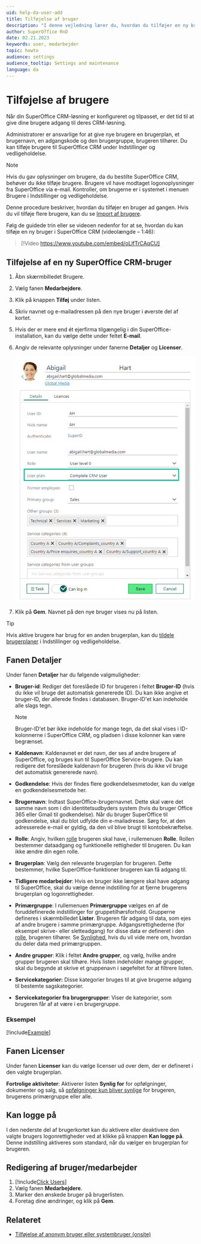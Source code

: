 ```yaml
---
uid: help-da-user-add
title: Tilføjelse af bruger
description: "I denne vejledning lærer du, hvordan du tilføjer en ny bruger til SuperOffice CRM."
author: SuperOffice RnD
date: 02.21.2023
keywords: user, medarbejder
topic: howto
audience: settings
audience_tooltip: Settings and maintenance
language: da
---
```


# Tilføjelse af brugere

Når din SuperOffice CRM-løsning er konfigureret og tilpasset, er det tid til at give dine brugere adgang til deres CRM-løsning.

Administratorer er ansvarlige for at give nye brugere en brugerplan, et brugernavn, en adgangskode og den brugergruppe, brugeren tilhører. Du kan tilføje brugere til SuperOffice CRM under Indstillinger og vedligeholdelse.

> [!NOTE]
> Hvis du gav oplysninger om brugere, da du bestilte SuperOffice CRM, behøver du ikke tilføje brugere. Brugere vil have modtaget logonoplysninger fra SuperOffice via e-mail. Kontroller, om brugerne er i systemet i menuen Brugere i Indstillinger og vedligeholdelse.
>
> Denne procedure beskriver, hvordan du tilføjer en bruger ad gangen. Hvis du vil tilføje flere brugere, kan du se [Import af brugere][1].

Følg de guidede trin eller se videoen nedenfor for at se, hvordan du kan tilføje en ny bruger i SuperOffice CRM (videolængde – 1:46):

<!-- markdownlint-disable-next-line MD034 DOCSMD007 -->
> [!Video https://www.youtube.com/embed/oLlfTrCAqCU]

## Tilføjelse af en ny SuperOffice CRM-bruger

1. Åbn skærmbilledet Brugere.
2. Vælg fanen **Medarbejdere**.
3. Klik på knappen **Tilføj** under listen.
4. Skriv navnet og e-mailadressen på den nye bruger i øverste del af kortet.
5. Hvis der er mere end ét ejerfirma tilgængelig i din SuperOffice-installation, kan du vælge dette under feltet **E-mail**.
6. Angiv de relevante oplysninger under fanerne **Detaljer** og **Licenser**.

    ![Create user details -screenshot][img7]

7. Klik på **Gem**. Navnet på den nye bruger vises nu på listen.

> [!TIP]
> Hvis aktive brugere har brug for en anden brugerplan, kan du [tildele brugerplaner][4] i Indstillinger og vedligeholdelse.

## Fanen Detaljer

Under fanen **Detaljer** har du følgende valgmuligheder:

* **Bruger-id**: Rediger det foreslåede ID for brugeren i feltet **Bruger-ID** (hvis du ikke vil bruge det automatisk genererede ID). Du kan ikke angive et bruger-ID, der allerede findes i databasen. Bruger-ID'et kan indeholde alle slags tegn.

    > [!NOTE]
    > Bruger-ID'et bør ikke indeholde for mange tegn, da det skal vises i ID-kolonnerne i SuperOffice CRM, og pladsen i disse kolonner kan være begrænset.

* **Kaldenavn**: Kaldenavnet er det navn, der ses af andre brugere af SuperOffice, og bruges kun til SuperOffice Service-brugere. Du kan redigere det foreslåede kaldenavn for brugeren (hvis du ikke vil bruge det automatisk genererede navn).

* **Godkendelse**: Hvis der findes flere godkendelsesmetoder, kan du vælge en godkendelsesmetode her.

* **Brugernavn**: Indtast SuperOffice-brugernavnet. Dette skal være det samme navn som i din identitetsudbyders system (hvis du bruger Office 365 eller Gmail til godkendelse). Når du bruger SuperOffice til godkendelse, skal du blot udfylde din e-mailadresse. Sørg for, at den adresserede e-mail er gyldig, da den vil blive brugt til kontobekræftelse.

* **Rolle**: Angiv, hvilken [rolle][3] brugeren skal have, i rullemenuen **Rolle**. Rollen bestemmer dataadgang og funktionelle rettigheder til brugeren. Du kan ikke ændre din egen rolle.

* **Brugerplan**: Vælg den relevante brugerplan for brugeren. Dette bestemmer, hvilke SuperOffice-funktioner brugeren kan få adgang til.

* **Tidligere medarbejder**: Hvis en bruger ikke længere skal have adgang til SuperOffice, skal du vælge denne indstilling for at fjerne brugerens brugerplan og logonrettigheder.

* **Primærgruppe**: I rullemenuen **Primærgruppe** vælges en af de foruddefinerede indstillinger for gruppetilhørsforhold. Grupperne defineres i skærmbilledet **Lister**. Brugeren får adgang til data, som ejes af andre brugere i samme primærgruppe. Adgangsrettighederne (for eksempel skrive- eller sletteadgang) for disse data er defineret i den [rolle][3], brugeren tilhører. Se [Synlighed][2], hvis du vil vide mere om, hvordan du deler data med primærgruppen.

* **Andre grupper**: Klik i feltet **Andre grupper**, og vælg, hvilke andre grupper brugeren skal tilhøre. Hvis listen indeholder mange grupper, skal du begynde at skrive et gruppenavn i søgefeltet for at filtrere listen.

* **Servicekategorier:** Disse kategorier bruges til at give brugerne adgang til bestemte sagskategorier.

* **Servicekategorier fra brugergrupper**: Viser de kategorier, som brugeren får af at være i en brugergruppe.

### Eksempel

[!include[Example](includes/example-grouping.md)]

## Fanen Licenser

Under fanen **Licenser** kan du vælge licenser ud over dem, der er defineret i den valgte brugerplan.

**Fortrolige aktiviteter**: Aktiverer listen **Synlig for** for opfølgninger, dokumenter og salg, så [opfølgninger kun bliver synlige][2] for brugeren, brugerens primærgruppe eller alle.

## Kan logge på

I den nederste del af brugerkortet kan du aktivere eller deaktivere den valgte brugers logonrettigheder ved at klikke på knappen **Kan logge på**. Denne indstilling aktiveres som standard, når du vælger en brugerplan for brugeren.

## Redigering af bruger/medarbejder

1. [!include[Click Users](includes/goto-users.md)]
2. Vælg fanen **Medarbejdere**.
3. Marker den ønskede bruger på brugerlisten.
4. Foretag dine ændringer, og klik på **Gem**.

## Relateret

* [Tilføjelse af anonym bruger eller systembruger (onsite)][5]

<!-- Referenced links -->
[1]: import-users.md
[2]: visibility.md
[3]: role/index.md
[4]: change-user-plan.md
[5]: other-users.md

<!-- Referenced images -->
[img7]: ../../../../media/loc/en/admin/selected-user-plan.png
